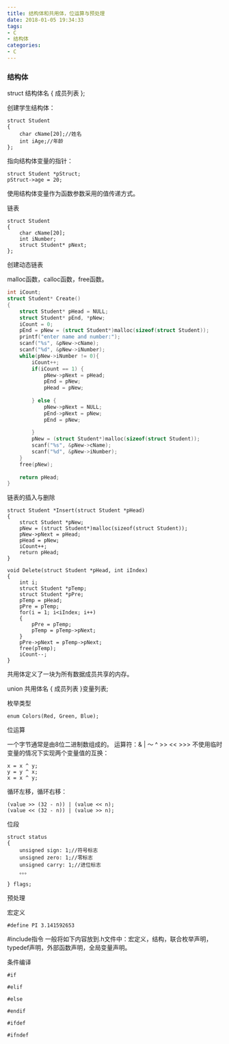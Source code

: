 ```yaml
---
title: 结构体和共用体，位运算与预处理
date: 2018-01-05 19:34:33
tags: 
- C
- 结构体
categories:
- C
---
```


### 结构体
struct 结构体名
{
	成员列表
};


创建学生结构体：

```
struct Student
{
	char cName[20];//姓名
	int iAge;//年龄
};
```

指向结构体变量的指针：

```
struct Student *pStruct;
pStruct->age = 20;

```

使用结构体变量作为函数参数采用的值传递方式。

<!-- more -->
链表

```
struct Student
{
	char cName[20];
	int iNumber;
	struct Student* pNext;
};
```

创建动态链表

malloc函数，calloc函数，free函数。

```C
int iCount;
struct Student* Create()
{
	struct Student* pHead = NULL;
	struct Student* pEnd, *pNew;
	iCount = 0;
	pEnd = pNew = (struct Student*)malloc(sizeof(struct Student));
	printf("enter name and number:");
	scanf("%s", &pNew->cName);
	scanf("%d", &pNew->iNumber);
	while(pNew->iNumber != 0){
		iCount++;
		if(iCount == 1) {
			pNew->pNext = pHead;
			pEnd = pNew;
			pHead = pNew;
		
		} else {
			pNew->pNext = NULL;
			pEnd->pNext = pNew;
			pEnd = pNew;
		
		}
		pNew = (struct Student*)malloc(sizeof(struct Student));
		scanf("%s", &pNew->cName);
		scanf("%d", &pNew->iNumber);
	}
	free(pNew);
	
	return pHead;
}
```

链表的插入与删除


```
struct Student *Insert(struct Student *pHead)
{
	struct Student *pNew;
	pNew = (struct Student*)malloc(sizeof(struct Student));
	pNew->pNext = pHead;
	pHead = pNew;
	iCount++;
	return pHead;
}

void Delete(struct Student *pHead, int iIndex)
{
	int i;
	struct Student *pTemp;
	struct Student *pPre;
	pTemp = pHead;
	pPre = pTemp;
	for(i = 1; i<iIndex; i++)
	{
		pPre = pTemp;
		pTemp = pTemp->pNext;
	}
	pPre->pNext = pTemp->pNext;
	free(pTemp);
	iCount--;	
}
```

共用体定义了一块为所有数据成员共享的内存。

union 共用体名
{
	成员列表
}变量列表;

枚举类型

```
enum Colors(Red, Green, Blue);

```

位运算

一个字节通常是由8位二进制数组成的。
运算符：& | ～ ^ >> << >>>
不使用临时变量的情况下实现两个变量值的互换：


```
x = x ^ y;
y = y ^ x;
x = x ^ y;
```

循环左移，循环右移：
```
(value >> (32 - n)) | (value << n);
(value << (32 - n)) | (value >> n);
```

位段

```
struct status
{
	unsigned sign: 1;//符号标志
	unsigned zero: 1;//零标志
	unsigned carry: 1;//进位标志
	。。。

} flags;

```

预处理

宏定义

```
#define PI 3.141592653

```

\#include指令
一般将如下内容放到.h文件中：宏定义，结构，联合枚举声明，typedef声明，外部函数声明，全局变量声明。

条件编译

```
#if

#elif

#else

#endif

#ifdef

#ifndef


```

